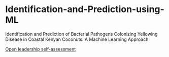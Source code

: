 # Identification-and-Prediction-using-ML
Identification and Prediction of Bacterial Pathogens Colonizing Yellowing Disease in Coastal Kenyan Coconuts: A Machine Learning Approach


[Open leadership self-assessment](https://docs.google.com/document/d/e/2PACX-1vSwZmru90_bMP2nR1EuQjK5f-1OzTVZrPLrSmwPmJV2I0E_M5Fz6vsa6FqLXXe3ircsnAxz7PLhcFcr/pub)

